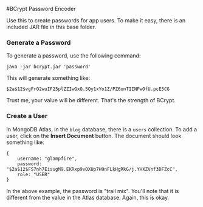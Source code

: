 #BCrypt Password Encoder

Use this to create passwords for app users. To make 
it easy, there is an included JAR file in this base
folder.

### Generate a Password
To generate a password, use the following command:

```java -jar bcrypt.jar 'password'```

This will generate something like:

```$2a$12$vgFrO2wuIF25plZZIwGxO.5Qy1xYo1Z/PZ6onTIINFwOfU.pcE5CG```

Trust me, your value will be different. That's the 
strength of BCrypt.

### Create a User
In MongoDB Atlas, in the `blog` database, there is a 
`users` collection. To add a user, click on the **Insert 
Document** button. The document should look something 
like:

```
{
    username: "glampfire",
    password: "$2a$12$FS7nh7EissgM9.EKRxp9vOXUp7H9nFLkHgRkG/j.YHXZVnf3DFZcC",
    role: "USER"
}
```

In the above example, the password is "trail mix". 
You'll note that it is different from the value in
the Atlas database. Again, this is okay.